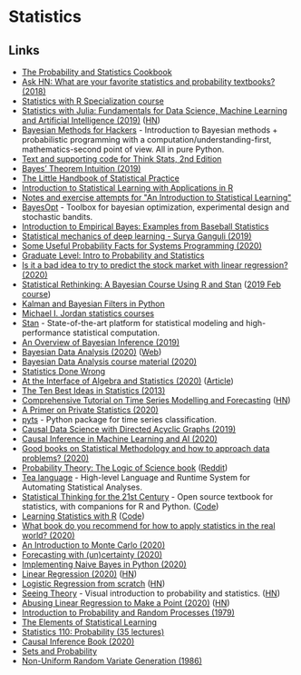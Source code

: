 # Statistics

## Links

- [The Probability and Statistics Cookbook](http://statistics.zone/)
- [Ask HN: What are your favorite statistics and probability textbooks? (2018)](https://news.ycombinator.com/item?id=17474646)
- [Statistics with R Specialization course](https://www.coursera.org/specializations/statistics)
- [Statistics with Julia: Fundamentals for Data Science, Machine Learning and Artificial Intelligence (2019)](https://people.smp.uq.edu.au/YoniNazarathy/julia-stats/StatisticsWithJulia.pdf) ([HN](https://news.ycombinator.com/item?id=20420686))
- [Bayesian Methods for Hackers](https://github.com/CamDavidsonPilon/Probabilistic-Programming-and-Bayesian-Methods-for-Hackers) - Introduction to Bayesian methods + probabilistic programming with a computation/understanding-first, mathematics-second point of view. All in pure Python.
- [Text and supporting code for Think Stats, 2nd Edition](https://github.com/AllenDowney/ThinkStats2)
- [Bayes’ Theorem Intuition (2019)](https://blog.demofox.org/2019/10/25/bayes-theorem-intuition/)
- [The Little Handbook of Statistical Practice](http://www.jerrydallal.com/LHSP/LHSP.htm)
- [Introduction to Statistical Learning with Applications in R](http://faculty.marshall.usc.edu/gareth-james/ISL/)
- [Notes and exercise attempts for "An Introduction to Statistical Learning"](https://github.com/asadoughi/stat-learning)
- [BayesOpt](https://github.com/rmcantin/bayesopt) - Toolbox for bayesian optimization, experimental design and stochastic bandits.
- [Introduction to Empirical Bayes: Examples from Baseball Statistics](http://varianceexplained.org/r/empirical-bayes-book/)
- [Statistical mechanics of deep learning - Surya Ganguli (2019)](https://www.youtube.com/watch?v=-QF_jX8L0nw)
- [Some Useful Probability Facts for Systems Programming (2020)](https://theartofmachinery.com/2020/01/27/systems_programming_probability.html)
- [Graduate Level: Intro to Probability and Statistics](https://significantstatistics.com/index.php/Graduate_Level:_Intro_to_Probability_and_Statistics)
- [Is it a bad idea to try to predict the stock market with linear regression? (2020)](https://www.reddit.com/r/statistics/comments/fiu6a3/question_is_it_a_bad_idea_to_try_to_predict_the/)
- [Statistical Rethinking: A Bayesian Course Using R and Stan](https://xcelab.net/rm/statistical-rethinking/) ([2019 Feb course](https://github.com/rmcelreath/statrethinking_winter2019))
- [Kalman and Bayesian Filters in Python](https://github.com/rlabbe/Kalman-and-Bayesian-Filters-in-Python)
- [Michael I. Jordan statistics courses](https://people.eecs.berkeley.edu/~jordan/courses.html)
- [Stan](https://mc-stan.org/) - State-of-the-art platform for statistical modeling and high-performance statistical computation.
- [An Overview of Bayesian Inference (2019)](https://jaydaigle.net/blog/overview-of-bayesian-inference/)
- [Bayesian Data Analysis (2020)](https://users.aalto.fi/~ave/BDA3.pdf) ([Web](http://www.stat.columbia.edu/~gelman/book/))
- [Bayesian Data Analysis course material (2020)](https://github.com/avehtari/BDA_course_Aalto)
- [Statistics Done Wrong](https://www.statisticsdonewrong.com/)
- [At the Interface of Algebra and Statistics (2020)](https://www.youtube.com/watch?v=wiadG3ywJIs) ([Article](https://www.math3ma.com/blog/at-the-interface-of-algebra-and-statistics))
- [The Ten Best Ideas in Statistics (2013)](https://www.naftaliharris.com/blog/ten-stat-ideas/)
- [Comprehensive Tutorial on Time Series Modelling and Forecasting](https://kanoki.org/2020/04/30/time-series-analysis-and-forecasting-with-arima-python/) ([HN](https://news.ycombinator.com/item?id=23041264))
- [A Primer on Private Statistics (2020)](https://kamathematics.wordpress.com/2020/04/14/a-primer-on-private-statistics-part-i/)
- [pyts](https://github.com/johannfaouzi/pyts) - Python package for time series classification.
- [Causal Data Science with Directed Acyclic Graphs (2019)](https://www.udemy.com/course/causal-data-science/)
- [Causal Inference in Machine Learning and AI (2020)](https://www.youtube.com/watch?v=GtpnWQ9uTL8)
- [Good books on Statistical Methodology and how to approach data problems? (2020)](https://www.reddit.com/r/statistics/comments/gg5jtu/good_books_on_statistical_methodology_and_how_to/)
- [Probability Theory: The Logic of Science book](https://bayes.wustl.edu/etj/prob/book.pdf) ([Reddit](https://www.reddit.com/r/MachineLearning/comments/gi97y2/discussion_reading_group_for_e_t_jaynes/))
- [Tea language](https://github.com/emjun/tea-lang) - High-level Language and Runtime System for Automating Statistical Analyses.
- [Statistical Thinking for the 21st Century](https://statsthinking21.org/) - Open source textbook for statistics, with companions for R and Python. ([Code](https://github.com/statsthinking21/statsthinking21-core))
- [Learning Statistics with R](https://learningstatisticswithr.com/) ([Code](https://github.com/djnavarro/rbook))
- [What book do you recommend for how to apply statistics in the real world? (2020)](https://www.reddit.com/r/statistics/comments/gxvfj4/q_what_book_do_you_recommend_for_how_to_apply/)
- [An Introduction to Monte Carlo (2020)](https://www.youtube.com/watch?v=nJ4EHpV9mJE)
- [Forecasting with (un)certainty (2020)](https://www.causal.app/blog/forecasting-with-uncertainty)
- [Implementing Naive Bayes in Python (2020)](https://sidsite.com/posts/implementing-naive-bayes-in-python/)
- [Linear Regression (2020)](https://www.simonwardjones.co.uk/posts/linear_regression/) ([HN](https://news.ycombinator.com/item?id=23573016))
- [Logistic Regression from scratch](https://philippmuens.com/logistic-regression-from-scratch/) ([HN](https://news.ycombinator.com/item?id=23640762))
- [Seeing Theory](https://seeing-theory.brown.edu/) - Visual introduction to probability and statistics. ([HN](https://news.ycombinator.com/item?id=23661131))
- [Abusing Linear Regression to Make a Point (2020)](http://www.goodmath.org/blog/2020/07/06/abusing-linear-regression-to-make-a-point/) ([HN](https://news.ycombinator.com/item?id=23752561))
- [Introduction to Probability and Random Processes (1979)](https://ellerman.org/wp-content/uploads/2012/12/Rota-Baclawski-Prob-Theory-79.pdf)
- [The Elements of Statistical Learning](https://web.stanford.edu/~hastie/Papers/ESLII.pdf)
- [Statistics 110: Probability (35 lectures)](https://www.youtube.com/playlist?list=PL2SOU6wwxB0uwwH80KTQ6ht66KWxbzTIo)
- [Causal Inference Book (2020)](https://www.hsph.harvard.edu/miguel-hernan/causal-inference-book/)
- [Sets and Probability](https://stopa.io/post/243)
- [Non-Uniform Random Variate Generation (1986)](http://luc.devroye.org/rnbookindex.html)
